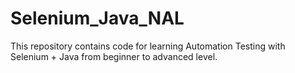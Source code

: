 # Selenium_Java_NAL
This repository contains code for learning Automation Testing with Selenium + Java from beginner to advanced level.
